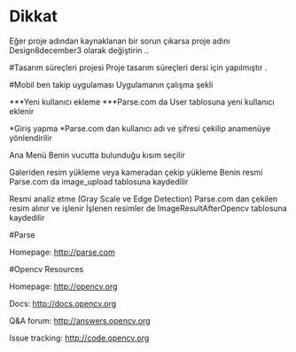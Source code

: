 # Dikkat

Eğer proje adından kaynaklanan bir sorun çıkarsa proje adını  Design8december3  olarak değiştirin ..

#Tasarım süreçleri projesi 
Proje tasarım süreçleri dersi için yapılmıştır .

#Mobil ben takip uygulaması
Uygulamanın çalışma şekli

***Yeni kullanıcı ekleme
  ***Parse.com da User tablosuna yeni kullanıcı eklenir
  
*Giriş yapma
  *Parse.com dan kullanıcı adı ve şifresi çekilip anamenüye yönlendirilir
  
Ana Menü
  Benin vucutta bulunduğu kısım seçilir
  
Galeriden resim yükleme veya kameradan çekip yükleme
  Benin resmi Parse.com da image_upload tablosuna kaydedilir
  
Resmi analiz etme (Gray Scale ve Edge Detection)
  Parse.com dan çekilen resim alınır ve işlenir
  İşlenen resimler de ImageResultAfterOpencv tablosuna kaydedilir




#Parse

Homepage: http://parse.com

#Opencv
Resources

Homepage: http://opencv.org

Docs: http://docs.opencv.org

Q&A forum: http://answers.opencv.org

Issue tracking: http://code.opencv.org
